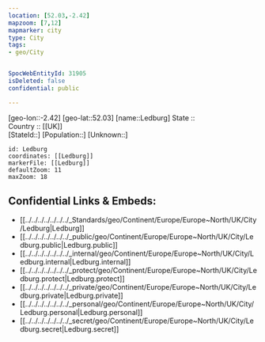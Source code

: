 ```yaml
---
location: [52.03,-2.42] 
mapzoom: [7,12] 
mapmarker: city 
type: City
tags:
- geo/City


SpocWebEntityId: 31905
isDeleted: false
confidential: public

---
```

[geo-lon::-2.42] 
[geo-lat::52.03] 
[name::Ledburg] 
State ::  
Country :: [[UK]]  
[StateId::] 
[Population::] 
[Unknown::] 


```leaflet
id: Ledburg
coordinates: [[Ledburg]] 
markerFile: [[Ledburg]] 
defaultZoom: 11 
maxZoom: 18
```


## Confidential Links & Embeds: 
- [[../../../../../../../_Standards/geo/Continent/Europe/Europe~North/UK/City/Ledburg|Ledburg]] 
- [[../../../../../../../_public/geo/Continent/Europe/Europe~North/UK/City/Ledburg.public|Ledburg.public]] 
- [[../../../../../../../_internal/geo/Continent/Europe/Europe~North/UK/City/Ledburg.internal|Ledburg.internal]] 
- [[../../../../../../../_protect/geo/Continent/Europe/Europe~North/UK/City/Ledburg.protect|Ledburg.protect]] 
- [[../../../../../../../_private/geo/Continent/Europe/Europe~North/UK/City/Ledburg.private|Ledburg.private]] 
- [[../../../../../../../_personal/geo/Continent/Europe/Europe~North/UK/City/Ledburg.personal|Ledburg.personal]] 
- [[../../../../../../../_secret/geo/Continent/Europe/Europe~North/UK/City/Ledburg.secret|Ledburg.secret]] 
